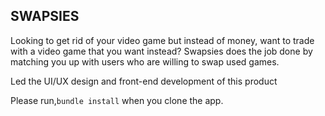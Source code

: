 ## SWAPSIES

Looking to get rid of your video game but instead of money, want to trade with a video game that you want instead? Swapsies does the job done by matching you up with users who are willing to swap used games.

Led the UI/UX design and front-end development of this product

Please run,`` bundle install `` when you clone the app.
